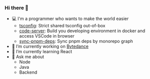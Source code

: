 ### Hi there 👋

- 💻 I'm a programmer who wants to make the world easier
   - [tsconfig](https://github.com/zanminkian/tsconfig): Strict shared tsconfig out-of-box
   - [code-server](https://github.com/zanminkian/code-server): Build you developing environment in docker and access VSCode in browser
   - [sync-pnpm-deps](https://github.com/zanminkian/sync-pnpm-deps): Sync pnpm deps by monorepo graph
- 🔭 I’m currently working on [Bytedance](https://github.com/bytedance)
- 🌱 I’m currently learning React
- 💬 Ask me about
   - Node
   - Java
   - Backend
